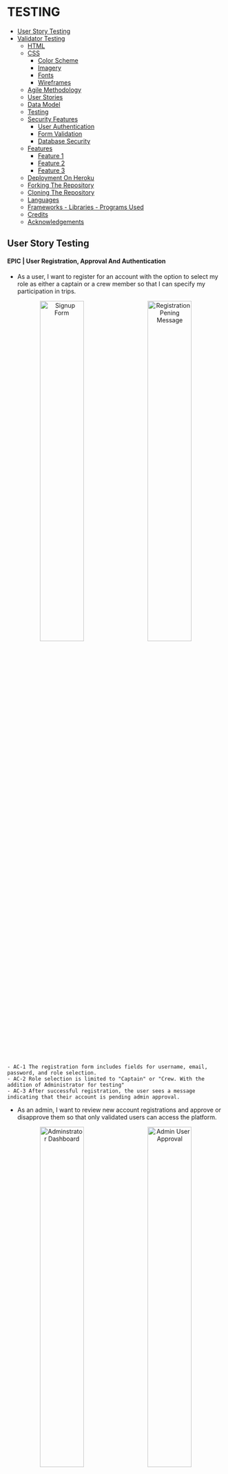 # TESTING

- [User Story Testing](#user-story-testing)
- [Validator Testing](#validator-testing)
  - [HTML](#html)
  - [CSS](#css)
    - [Color Scheme](#color-scheme)
    - [Imagery](#imagery)
    - [Fonts](#fonts)
    - [Wireframes](#wireframes)
  - [Agile Methodology](#agile-methodology)
  - [User Stories](#user-stories)
  - [Data Model](#data-model)
  - [Testing](#testing)
  - [Security Features](#security-features)
    - [User Authentication](#user-authentication)
    - [Form Validation](#form-validation)
    - [Database Security](#database-security)
  - [Features](#features)
    - [Feature 1](#feature-1)
    - [Feature 2](#feature-2)
    - [Feature 3](#feature-3)
  - [Deployment On Heroku](#deployment-on-heroku)
  - [Forking The Repository](#forking-the-repository)
  - [Cloning The Repository](#cloning-the-repository)
  - [Languages](#languages)
  - [Frameworks - Libraries - Programs Used](#frameworks---libraries---programs-used)
  - [Credits](#credits)
  - [Acknowledgements](#acknowledgements)

## User Story Testing

#### EPIC | User Registration, Approval And Authentication
  - As a user, I want to register for an account with the option to select my role as either a captain or a crew member so that I can specify my participation in trips.
<p align="center">
  <img src="docs/testing/Signup form.png" alt="Signup Form" width="45%" style="margin-right: 10px;">
  <img src="docs/testing/registration pending.png" alt="Registration Pening Message" width="45%" style="margin-left: 10px;">
</p>

    - AC-1 The registration form includes fields for username, email, password, and role selection.
    - AC-2 Role selection is limited to "Captain" or "Crew. With the addition of Administrator for testing"
    - AC-3 After successful registration, the user sees a message indicating that their account is pending admin approval.


- As an admin, I want to review new account registrations and approve or disapprove them so that only validated users can access the platform.

<p align="center">
  <img src="docs/testing/admin panel.png" alt="Adminstrator Dashboard" width="45%" style="margin-right: 10px;">
  <img src="docs/testing/admin user approval.png" alt="Admin User Approval" width="45%" style="margin-left: 10px;">
</p>

    - AC-1 Admin dashboard lists all pending accounts.
    - AC-2 Approved users are notified and gain access to the platform to complete their profile; disapproved users receive a notification.
      - User receives email at address provided, updating status changes

- As an approved user, I want to complete my profile by adding information about my experience level and a bio, so that others can understand my skills and background.

<p align="center">
  <img src="docs/testing/complete profile.png" alt="complete profile" width="50%" style="margin-right: 10px;">
</p>

    - AC-1 After admin approval, the user gains access to the profile setup page.
    - AC-2 The profile form includes fields for experience level and a bio.
    - AC-3 Form is styled using Crispy Forms and Bootstrap.
    - AC-4 Data saves successfully to the profile, and changes are visible on the dashboard.


- As an approved user, I want to view my profile on my dashboard, so I can see the information I’ve shared and make updates as needed.

<p align="center">
  <img src="docs/testing/updated my profile.png" alt="update profile" width="50%" style="margin-right: 10px;">
</p>

    - AC-1 Dashboard displays user profile with fields for bio and experience level.
    - AC-2 The Edit option is available to update profile details.
    - AC-3 Changes save and update immediately upon submission.

- As a returning user, I want to log in and log out of my account securely to access my profile and trip features.

<div style="display: flex; justify-content: center; align-items: center; gap: 20px;">
  <img src="docs/testing/login page.png" alt="Login Page" width="45%">
  <img src="docs/testing/user dashboard.png" alt="User Dashboard" width="45%">
</div>


    - AC-1 The login form includes fields for email/username and password, with clear labels for each.
    - AC-2 Upon successful login with valid credentials, the user is redirected to their dashboard.
    - AC-3 A Logout link is available in the navigation bar when the user is logged in.
    - AC-4 Upon logging out, the user is redirected to the homepage.
    - AC-5 If a logged-out user tries to access a restricted page (e.g., dashboard or profile), they are redirected to the login page.


#### EPIC | Trip Management

- As a captain, I want to create a sailing trip with details like title, location, date, and the number of crew needed, so I can recruit crew members for specific journeys.

<p align="center">
  <img src="docs/testing/create trip form.png" alt="create trip form" width="50%" style="margin-right: 10px;">
</p>

    - AC-1 The trip creation form is only accessible to users with the "Captain" role.
    - AC-2 Form includes fields for title, location, date, and crew needed.
    - AC-3 Created trip appears on the captain’s dashboard under "My Trips."


- As a captain, I want to view a list of my created trips, so I can manage my upcoming trips and review participant status.

<p align="center">
  <img src="docs/testing/captains dashboard.png" alt="captains dashboard" width="50%" style="margin-right: 10px;">
</p>

    - AC-1 Dashboard lists all trips created by the captain, sorted by date.


- As a captain, I want to view detailed information about each trip I create, including a list of crew members who have joined, so I can manage and organize my crew effectively.

<p align="center">
  <img src="docs/testing/captains dashboard.png" alt="captains dashboard" width="50%" style="margin-right: 10px;">
</p>

    - AC-1 The Trip Details page displays trip information and a list of confirmed crew members.
    - AC-2 Option to approve or reject crew requests (if applicable).


#### EPIC | Joining Trips

- As a crew member, I want to view a list of available sailing trips, so I can decide which ones I’d like to join.

<p align="center">
  <img src="docs/testing/sailing opportunities.png" alt="sailing opportunities" width="50%" style="margin-right: 10px;">
</p>

    - AC-1 Page that  displays a list of trips with open crew positions.
    - AC-2 Each trip entry includes title, location, date, and an option to request to join.

- As a crew member, I want to request to join a specific sailing trip, so I can participate and gain more experience.

<div style="display: flex; justify-content: center; align-items: center; gap: 20px;">
  <img src="docs/testing/apply trip.png" alt="apply for trip" width="30%">
  <img src="docs/testing/trip pending.png" alt="Trip Pending" width="30%">
  <img src="docs/testing/trip confirmed.png" alt="Trip Confirmed" width="30%">
</div>

    - AC-1 The join request option is available for crew members on the trip details page.
    - AC-2 Request updates the trip’s participant list as "Pending."
    - AC-3 Confirmation of successful join request appears on-screen.


- As a crew member, I want to view the trips I’ve joined on my dashboard, so I can keep track of my participation.

<p align="center">
  <img src="docs/testing/crew dashboard.png" alt="crew dashboard" width="50%" style="margin-right: 10px;">
</p>

    - AC-1 Dashboard includes a "My Trips" section listing trips the user has joined.
    - AC-2 Trip status (e.g., Pending, Confirmed) displays for each entry.

- As a user, I want my experience to be tailored based on my role (captain or crew), so I only see actions and views relevant to my role.

<div style="display: flex; justify-content: center; align-items: center; gap: 20px;">
  <img src="docs/testing/captain trip creation form.png" alt="captain trip creation" width="30%">
  <img src="docs/testing/captain crew approval.png" alt="captain crew approval" width="30%">
  <img src="docs/testing/crew joining Features.png" alt="crew joining features" width="30%">
</div>


    - AC-1 Captains have access to trip creation, management, and crew approval features.
      - Working
    - AC-2 Crew members have access to trip browsing and join request features.
      - Working
    - AC-3 Unauthorized users are redirected if attempting restricted actions.
      - Working

  #### EPIC | Role Based Access Control

  - As an admin, I want to manage user roles effectively, so I can control access to specific features.

<div style="display: flex; justify-content: center; align-items: center; gap: 20px;">
  <img src="docs/testing/Admin  user dashboard.png" alt="admin user dashboard" width="45%">
  <img src="docs/testing/Adming user edit form.png" alt="admin user edit form" width="45%">
</div>

    - AC-1 The admin panel includes options to view and modify user roles.
      - Working
    - AC-2 Role changes are saved and take immediate effect on user permissions.
      - Working

#### EPIC | Platform UI And Testing

- As a user, I want rich-text capabilities in my profile bio, so I can add more detailed information about myself.

<div style="display: flex; justify-content: center; align-items: center; gap: 20px;">
  <img src="docs/testing/admin profile and bio admin.png" alt="profile update and bio admin" width="50%">
</div>

    - AC-1 Bio field on the profile form supports rich-text formatting via Summernote.
      - Working, once approved user on first login has to complete bio.
    - AC-2 Bio content displays properly in the profile view on the dashboard.
      - Working. Can be updated as necessary

- As a user, I want the platform to have a clean and intuitive layout with easy navigation, so I can find features and complete actions quickly.

  - AC-1 Consistent styling across pages using Bootstrap and Crispy Forms.
    - Bootstrap and Cripsy forms have been implemented
  - AC-2 Navigation bar with links to key sections (dashboard, profile, trips).
    - Appropriate Navigation Is Available at all times
  - AC-3 All pages are mobile-friendly and responsive.
    - All pages tested for responsive design

#### EPIC | Static Pages

- As a visitor, I want an "About Us" page that describes the purpose of CrewFinder and the benefits of joining, so I can learn more about the platform.

  - AC-1 About Us page includes information on CrewFinder’s mission, team, and features.
    - All features visible
  - AC-2 Page is accessible from the navigation bar for all users.
    - Page Is Accessible from nav bar

- As a visitor, I want to see a welcoming home page that provides an overview of the CrewFinder platform, so I can understand the purpose and features of the app.

  - AC-1 Home page includes a brief description of CrewFinder, a call-to-action to join, and links to key pages (About Us, Sailing Opportunities, Contact Us).
    - Home page has hero introduction to set the scene with cta, then sections to help user buy into the site theme.
  - AC-2 Accessible from the navigation bar and visible to all users, including non-logged-in visitors.
    - Navigation is available to all users. Specific nav only accessible to logged in users

- As a visitor, I want a "Contact Us" page where I can find information on how to reach CrewFinder’s team, so I can ask questions or get support.

<div style="display: flex; justify-content: center; align-items: center; gap: 20px;">
  <img src="docs/testing/contact us form filled in.png" alt="contact form filled in" width="30%">
  <img src="docs/testing/success message on sending .png" alt="success message on sending" width="30%">
  <img src="docs/testing/message from contact us page.png" alt="Email message from contact page" width="30%">
</div>

    - AC-1 Contact Us page includes a contact form with fields for name, email, and message, along with any relevant contact details.
      - Contact form has all necessary fields for filling in. Includes contact details.
    - AC-2 Submitting the form sends a message to the CrewFinder team and displays a confirmation to the user.



#### EPIC | Dynamic Pages

- As a visitor, I want to see a welcoming home page that provides an overview of the CrewFinder platform and displays the three latest trips, so I can see current opportunities and understand the purpose of the app.

  - AC-1 Home page includes a description of CrewFinder and links to key pages (About Us, Sailing Opportunities, Contact Us).
    - Complete and working
  - AC-2 The three latest trips are displayed dynamically, showing title, location, date, and a link to the trip details.
    - Complete and working
  - AC-3 Accessible from the navigation bar and visible to all users, including non-logged-in visitors.
    - Complete and working

- As a visitor, I want to view a "Sailing Opportunities" page with a list of all available trips, so I can browse sailing options before signing up.
  
  - AC-1 Sailing Opportunities page lists all active trips, showing titles, locations, dates, and number of crew needed.
    - Complete and working

- As a visitor, I want a login page where I can enter my credentials to access the platform, so I can reach my account and profile.

  - AC-1 Login page includes fields for email/username and password, along with a “Forgot Password?” option.
    - Complete and working
  - AC-2 Successful login redirects to the user dashboard.
    - Complete and working


#### EPIC | Deployment And Testing

- As a developer, I want to deploy the app to Heroku frequently, so I can verify that each feature works as expected in a production-like environment.

  - AC-1 Initial deployment to Heroku occurs on Day 1.
    - Deployed
  - AC-2 Subsequent features are deployed to Heroku and verified after implementation.
    - Repeated deployments through development cycle

- As a developer, I want to configure Whitenoise for static file handling, so I can manage CSS and JavaScript assets effectively in production.

  - AC-1 Whitenoise is installed and configured to handle static files on Heroku.
    - Configured and working
  - AC-2 Static assets load correctly and are accessible in the production environment.
    - Static files all updated and loaded in production environment

- As a developer, I want to write unit tests for critical models and views, so I can ensure the app behaves as expected.

  - AC-1 Key models (e.g., Account, SailingTrip, CrewBooking) have associated unit tests.
  - AC-2 Critical views (e.g., registration, trip creation) are tested for expected behaviour.

## Unit Testing



##### Accounts App Testing
- Unit Testing Accounts Model Result
<p align="center">
  <img src="docs/testing/accounts model unit test result.png" alt="accounts model unit test" width="50%" style="margin-right: 10px;">
</p>



## Validator Testing

### HTML

All HTML pages were run through the [W3C HTML Validator](https://validator.w3.org/). See results in below table.

| Page                       | Logged Out |  Logged In  |
|----------------------------|------------|-------------|
| base.html                  | No errors  |   No Errors |
| home.html                  | No errors  |   No Errors |
| login.html                 | No errors  |   NA        |
| signup.html                | No errors  |   NA        |
| password_reset.html        | No errors  |   NA        |
| sailing_opportunities.html | No errors  |   No errors |
| contact.html               | No errors  |   No errors |
| about.html                 | No errors  |   No errors |
| admin_dashboard.html       | NA         |   No errors |
| dashboard.html             | NA         |   No errors |
| update_profile.html        | NA         |   No Errors |
| registration_pending.html  | No Errors  |   NA        |
| edit_user.html             | NA         |   No Errors |
| crew_profile.html          | NA         |   No Errors |
| complete_profile.html      | NA         |   No Errors |
| 400.html                   | No errors  |   NA        |
| 403.html                   | No errors  |   NA        |
| 404.html                   | No errors  |   NA        |
| 500.html                   | No errors  |   NA        |



### CSS

No errors were found when passing my CSS file through the official [W3C CSS Validator](https://jigsaw.w3.org/css-validator/)

 <details>

 <summary>CSS</summary>

![CSS Validation](docs/testing/css%20validation.png)
 </details>

 ### Javascript

### Javascript
No errors were found when passing my javascript through [Jshint](https://jshint.com/) 

<details>

<summary>Jshint</summary>

![Jshint](docs/testing/jshint.png)
</details>


### Python

All Python files were run through [Pep8](https://pep8ci.herokuapp.com/)  with no errors found.


### Lighthouse

Lighthouse validation was run on all pages (both mobile and desktop) in order to check accessibility and performance.

| Page                    | Performance  | Accessibility | Best Practices  |  SEO  |
|-------------------------|:------------:|:-------------:|:---------------:|:-----:|
|                         |              |               |                 |       |
| **Desktop**             |              |               |                 |       |
| Home                    |          94  |            93 |             100 | 91    |
| Sign Up                 |          100 |           100 |             100 | 90    |
| Password Reset          |          99  |           100 |             100 | 90    |
| Login                   |          99  |           100 |             100 | 90    |
| About Us                |          100 |            93 |             100 | 91    |
| Contact Us              |          99  |           100 |             100 | 90    |
| Sailing Opportunities   |          98  |            93 |              96 | 91    |
| Admin Dashboard         |          100 |           100 |             100 | 90    |
| Authorise User          |          100 |            95 |              96 | 91    |
| Captain Dashboard       |          99  |            95 |              96 | 91    |
| Update Profile          |          100 |            93 |             100 | 91    |
| Create Trip             |          100 |            93 |             100 | 91    |
|                         |              |               |                 |       |
| **Mobile**                   |              |               |                 |       |
| Home                    |          97  |            93 |             96 | 91    |
| Sign Up                 |          93 |           100 |             100 | 90    |
| Password Reset          |          90  |           100 |             100 | 90    |
| Login                   |          90 |           100 |             100 | 90    |
| About Us                |          96 |            98 |             96 | 91    |
| Contact Us              |          95  |           100 |             100 | 90    |
| Sailing Opportunities   |          95  |            98 |              96 | 91    |
| Admin Dashboard         |          100 |           100 |             100 | 90    |
| Authorise User          |          100 |            95 |              96 | 91    |
| Captain Dashboard       |          99  |            95 |              96 | 91    |
| Update Profile          |          100 |            93 |             100 | 91    |
| Create Trip             |          100 |            93 |             100 | 91    |


## Browser Testing
- The Website was tested on Google Chrome, Firefox, Edge browsers with no issues noted.

## Device Testing
- The website was viewed on a variety of devices such as Desktop, Laptop, Tablet and Mobile Phones to ensure responsiveness on various screen sizes in both portrait and landscape mode. The website performed as intended. The responsive design was also checked using Chrome developer tools across multiple devices with structural integrity holding for the various sizes.

## Unit Testing - Accounts Model

<details>

<summary>Test Explained</summary>

The `UserModelTest` is a comprehensive test suite for the custom `User` model in the `accounts` app. It ensures that the model's functionality aligns with the application's requirements, covering default values, role behavior, approval status logic, and custom fields.

### Purpose of the Test Suite

The `UserModelTest` validates the following:
- Default field values are correctly set.
- Role and approval status behave as expected.
- The `is_active` field updates dynamically based on `approval_status`.
- Custom fields like `experience` and `photo` work as intended.
- The model's string representation is appropriate.

---

### Test Cases

#### 1. **`test_default_values`**
- **Purpose:** Ensures default values for fields are correctly set.
- **Assertions:**
  - `role` defaults to `'crew'`.
  - `approval_status` defaults to `'pending'`.
  - `is_active` defaults to `False`.
  - `experience` defaults to `'None'`.

#### 2. **`test_role_choices`**
- **Purpose:** Verifies the `role` field accepts valid role choices.
- **Assertions:**
  - Valid roles: `'captain'`, `'crew'`, and `'administrator'`.

#### 3. **`test_approval_status_behavior`**
- **Purpose:** Ensures the `is_active` field reflects the `approval_status` field.
- **Assertions:**
  - `is_active` is `True` for `approved` users.
  - `is_active` is `False` for `pending` and `disapproved` users.
  - Changes to `approval_status` dynamically update `is_active`.

#### 4. **`test_experience_choices`**
- **Purpose:** Verifies the `experience` field handles valid choices.
- **Assertions:**
  - Accepts values like `'RYA Dayskipper'`.

#### 5. **`test_string_representation`**
- **Purpose:** Tests the `__str__` method of the `User` model.
- **Assertions:**
  - Returns the `username` as the string representation.

#### 6. **`test_profile_photo_field`**
- **Purpose:** Ensures the `photo` field can handle optional and updated values.
- **Assertions:**
  - Defaults to `None`.
  - Can be updated with a valid file path.

---

### Test Data Setup

The `setUp` method initializes three sample users for testing:
- **Captain User:** Role set to `captain` with `approved` status.
- **Crew User:** Role set to `crew` with `pending` status.
- **Admin User:** Role set to `administrator` with `disapproved` status.

This setup ensures consistent and reusable test data across test cases.

---
</details>

<details>

<summary>Test Restuls</summary>

![Unit Test Results](docs/testing/django%20unit%20test.png)

</details>




## Wave, Accessibility Testing
- The Website was tested using Wave. No Errors were found.


## Manual Testing

### Site Navigation
| Element                      | Action     | Expected Result                                                    | Pass/Fail |
|------------------------------|------------|--------------------------------------------------------------------|-----------|
| NavBar                       |            |                                                                    |           |
| Site Name (logo area)        | Click      | Redirect to home                                                   | Pass      |
| Site Name (logo area)        | Hover      | Color Change                                                       | Pass      |
| Signup Link                  | Click      | Open Signup Page                                                   | Pass      |
| Signup Link                  | Hover      | Color Change                                                       | Pass      |
| Login Link                   | Click      | Open Login Page                                                    | Pass      |
| Login Link                   | Hover      | Color Change                                                       | Pass      |
| Hamburger Menu Link          | Click      | Menu Dropdown                                                      | Pass      |
| Home Link                    | Click      | Opens Home Page                                                    | Pass      |
| Home Link                    | Hover      | Color Change                                                       | Pass      |
| About Us Link                | Click      | Opens About Us Page                                                | Pass      |
| About Us Link                | Hover      | Color Change                                                       | Pass      |
| Contact Us Link              | Click      | Opens Contact Us Page                                              | Pass      |
| Contact Us Link              | Hover      | Color Change                                                       | Pass      |
| Sailing Opportunities Link   | Click      | Opens Sailing Opportunities Page                                   | Pass      |
| Sailing Opportunities Link   | Hover      | Color Change                                                       | Pass      |
| Mobile View                  |            |                                                                    |           |
| Site Name (logo area)        | Click      | Redirect to home                                                   | Pass      |
| Hamburger Menu Link          | Click      | Menu Dropdown                                                      | Pass      |
| Signup Link                  | Click      | Open Signup Page                                                   | Pass      |
| Login Link                   | Click      | Open Login Page                                                    | Pass      |
| Home Link                    | Click      | Opens Home Page                                                    | Pass      |
| About Us Link                | Click      | Opens About Us Page                                                | Pass      |
| Contact Us Link              | Click      | Opens Contact Us Page                                              | Pass      |
| Sailing Opportunities Link   | Click      | Opens Sailing Opportunities Page                                   | Pass      |


## Home Page
| Element                                                          | Action     | Expected Result                               | Pass/Fail |
|------------------------------------------------------------------|------------|-----------------------------------------------|-----------|
| Home Page                                                        |            |                                               |           |
| Hero Section CTA                                                 |   Click    |        Redirect to signup page                | Pass      |
| About Crewfinder CTA                                             |   Click    |        Redirect to signup page                | Pass      |
| Latest Sailing Opportunities Login CTA                           |   Click    |        Redirect to login page                 | Pass      |
| Latest Sailing Opportunities Signup CTA                          |   Click    |        Redirect to signup page                | Pass      |
| Ready To Sail Footer Section View All Sailing Opportunities CTA  |   Click    |        Redirect to Sailing Opportunities Page | Pass      |
| Ready To Sail Footer Section Signup CTA                          |   Click    |        Redirect to signup page                | Pass      |
| Latest Sailing Opportunities                                     |   Hover    |        Card Rises Up On Hover                 | Pass      |
| Latest Sailing Opportunities                                     |   Order    |        Last 3 Trips Sorted By Time            | Pass      |
| Latest Sailing Opportunities                                     |   View     |        Only 3 Trips Shown                     | Pass      |
| Testimonials                                                     |   View     |        Only 2 Trips Shown                     | Pass      |
| Testimonials                                                     |   Rotation |        Testimonials Rotate                    | Pass      |

## About Page

| Element                           | Action     | Expected Result                                      | Pass/Fail |
|-----------------------------------|------------|------------------------------------------------------|-----------|
| About  Page                       |            |                                                      |           |
| Join Crewfinder Signup CTA        |   Click    |        Redirect to signup page                       | Pass      |
| Join Crewfinder Signup CTA        |   Hover    |        Button Hover Effect, grow, bg color change    | Pass      |
| View Sailing Opportunities CTA    |   Click    |        Redirect to Sailing Opportunities Page        | Pass      |
| View Sailing Opportunities CTA    |   Hover    |        Button Hover Effect, bg color change          | Pass      |


## Sailing Opportunities Page

| Element                           | Action     | Expected Result                                      | Pass/Fail |
|-----------------------------------|------------|------------------------------------------------------|-----------|
| Sailing Opportunities  Page       |            |                                                      |           |
| Trip Card                         |   Hover    |        Hover effect, card rises                      | Pass      |
| Trip Card - Login Button          |   Display  |        Login To Apply Button Visible                 | Pass      |
| Trip Card - Signup Button         |   Display  |        Signup To Apply Button Visible                | Pass      |
| Trip Card - Already Applied       |   Display  |        Logged In: Already Applied If Appropriate     | Pass      |
| Trip Card - Apply                 |   Display  |        Logged In: Apply           If Appropriate     | Pass      |
| Join Crewfinder Signup CTA        |   Hover    |        Button Hover Effect, grow, bg color change    | Pass      |
| View Sailing Opportunities CTA    |   Click    |        Redirect to Sailing Opportunities Page        | Pass      |
| View Sailing Opportunities CTA    |   Hover    |        Button Hover Effect, bg color change          | Pass      |

## Contact Page

| Element                         | Action     | Expected Result                                                    | Pass/Fail |
|---------------------------------|------------|--------------------------------------------------------------------|-----------|
| Contact Page                    |            |                                                                    |           |
| Name Label  - Field             |   Display  |        Form Name Label And Field Visible                           | Pass      |
| Email Label  - Field            |   Display  |        Email Label And Field Visible                               | Pass      |
| Message Label  - Field          |   Display  |        Message Label And Field Visible                             | Pass      |
| Submit Button                   |   Hover    |        Hover effect, grow                                          | Pass      |
| Submit Button                   |   Click    |        If Empty, warning field needs to be filled                  | Pass      |


## Form Testing

### Signup Form
| Element                         | Action     | Expected Result                                                    | Pass/Fail |
|---------------------------------|------------|--------------------------------------------------------------------|-----------|
| Signup Form                     |            |                                                                    |           |
| Username Label  - Field         |   Display  |        Username Label And Field Visible                            | Pass      |
| Email Label  - Field            |   Display  |        Email Label And Field Visible    Required                   | Pass      |
| Role    Label  - Field          |   Click    |        Options, Captain, Crew, Administrator                       | Pass      |
| Password Label - Field          |   Display  |        Must Comply with auth requirements                          | Pass      |
| Password Label - Field - Repeat |   Display  |        Must Comply with auth requirements                          | Pass      |

### Login Form
| Element                         | Action     | Expected Result                                                    | Pass/Fail |
|---------------------------------|------------|--------------------------------------------------------------------|-----------|
| Login  Form                     |            |                                                                    |           |
| Username Label  - Field         |   Display  |        Username Label And Field Visible                            | Pass      |
| Password Label - Field          |   Display  |        Password Label and Field Visible                            | Pass      |
| Signup Option - Link            |   Display  |        Option To Signup Visible                                    | Pass      |
| Signup Option - Link            |   Click    |        Redirect To Signup Form                                     | Pass      |
| Forgot Password - Link          |   Display  |        Redirect Link To Password Reset Visible                     | Pass      |
| Forgot Password - Link          |   Click    |        Redirect To Password Reset Visible                          | Pass      |

### Password Reset Form
| Element                         | Action     | Expected Result                                                    | Pass/Fail |
|---------------------------------|------------|--------------------------------------------------------------------|-----------|
| Password Reset Form             |            |                                                                    |           |
| Email Address Label  - Field    |   Display  |       Email Address Label And Field Visible                        | Pass      |
| Send Reset Link Button          |   Hover    |       Button Action, enlarge                                       | Pass      |


## Form Function Testing

### Signup Form


| User Name | Email Address | Role          | Password | Password Again | Expected Output             | Pass/Fail |
|-----------|---------------|---------------|----------|----------------|-----------------------------|-----------|
| -         | X             | Captain       | X        | X              | Please Fill Out This Field  | Pass      |
| X         | -             | Captain       | X        | X              | Email Cannot Be Blank       | Pass      |
| X         | X             | Captain       | -        | X              | Please Fill Out This Field  | Pass      |
| X         | X             | Captain       | X        | -              | Please Fill Out This Field  | Pass      |
| X         | X             | Captain       | X        | X              | Redirect to thank you page  | Pass      |
| -         | X             | Crew          | X        | X              | Please Fill Out This  Field | Pass      |
| X         | -             | Crew          | X        | X              | Email Cannot Be Blank       | Pass      |
| X         | X             | Crew          | -        | X              | Please Fill Out This Field  | Pass      |
| X         | X             | Crew          | X        | -              | Please Fill Out This Field  | Pass      |
| X         | X             | Crew          | X        | X              | Redirect to thank you page  | Pass      |
| -         | X             | Administrator | X        | X              | Please Fill Out This  Field | Pass      |
| X         | -             | Administrator | X        | X              | Email Cannot Be Blank       | Pass      |
| X         | X             | Administrator | -        | X              | Please Fill Out This Field  | Pass      |
| X         | X             | Administrator | X        | -              | Please Fill Out This Field  | Pass      |
| X         | X             | Administrator | X        | X              | Redirect to thank you page  | Pass      |


| Link                                 | Action | Expected Output        | Pass/Fail |
|--------------------------------------|--------|------------------------|-----------|
| Already Have An Account, Login Here  | Click  | Redirect To Login Page | Pass      |


------ 

### Login Form

| User Name | Password | Expected Output            | Pass/Fail |
|-----------|----------|----------------------------|-----------|
| X         | -        | Please Fill Out This Field | Pass      |
| -         | X        | Please Fill Out This Field | Pass      |

| Link                               | Action | Expected Output                 | Pass/Fail |
|------------------------------------|--------|---------------------------------|-----------|
| Dont Have An Account, Signup Here  | Click  | Redirect To Signup Page         | Pass      |
| Forgot Your Password               | Click  | Redirect To Password Reset Page | Pass      |

-------

### Password Reset Page


| Link                                | Action | Expected Output        | Pass/Fail |
|-------------------------------------|--------|------------------------|-----------|
| Already Have An Account, Login Here | Click  | Redirect To Login Page | Pass      |



------



### Functional Administrator Login Test

| Link                                | Action | Expected Output        | Pass/Fail |
|-------------------------------------|--------|------------------------|-----------|
| From Home Page Click Login In Menu | Click  | Redirect To Login Page | Pass      |


- User Name: kevin
- Password: Drumph34!

| Element                  | Action          | Expected Result                                                                                                            | Pass/Fail |
|--------------------------|-----------------|----------------------------------------------------------------------------------------------------------------------------|-----------|
| Admin Dashboard          | Display         | Table With All Captain/Crew Users                                                                                          | Pass      |
| Username                 | Display         | Display Username of user                                                                                                   | Pass      |
| Email                    | Display         | Email user by user signed up                                                                                               | Pass      |
| Role                     | Display         | Role Defined by user at signup                                                                                             | Pass      |
| Status                   | Display         | Active / Inactive / Pending                                                                                                | Pass      |
| Action                   | Display         | Edit Link                                                                                                                  | Pass      |
| Edit Link                | Click           | Open User Edit Form                                                                                                        | Pass      |
| Edit User Form           | Display         | All Details Of User Visible                                                                                                | Pass      |
| Username                 | Display         | Cannot Edit                                                                                                                | Pass      |
| Email                    | Display         | Cannot Edit                                                                                                                | Pass      |
| Role                     | Click           | Dropdown With Options, Captain, Crew, Administrator                                                                        | Pass      |
| Approval Status          | Click           | Dropdown With Options, Pending, Approved, Declined                                                                         | Pass      |
| Approval Status Approved | Select And Save | User Gets Updated Email From Signup Address Advising Of Status Change                                                      | Pass      |
| Approval Status Pending  | Select And Save | User Gets Updated Email From Signup Address Advising Of Status Change                                                      | Pass      |
| Approval Status Declined | Select And Save | User Gets Updated Email From Signup Address Advising Of Status Change                                                      | Pass      |
| Experience               | Display         | Dropdown With Options, None, RYA: Competent Crew, Dayskipper, Yachtmaster Coastal, Yachtmaster Offshore, Yachtmaster Ocean | Pass      |
| Photo                    | Display         | On First Visit A Default Photo Is Provided, The User Will Not Have Uploaded Their Own Awaiting Apprval                     | Pass      |
| Save Button              | Click           | Returns To Administrator Dashboard With Updated Changes Saved                                                              | Pass      |
| Cancel Button            | Click           | Return To Administrator Dashboard With No Updated Changes Saved                                                            | Pass      |
| Logout Button            | Click           | Logout User And Return To Home Page                                                                                        | Pass      |

### Functional Captain Login Test

| Link                                | Action | Expected Output        | Pass/Fail |
|-------------------------------------|--------|------------------------|-----------|
| From Home Page Click Login In Menu | Click  | Redirect To Login Page | Pass      |


- User Name: ken
- Password: Drumph34!

| Element                                            | Action                                | Expected Result                                                                                                                             | Pass/Fail |
|----------------------------------------------------|---------------------------------------|---------------------------------------------------------------------------------------------------------------------------------------------|-----------|
| Captain Dashboard                                  | Display                               | Dashboard With Buttons For Update Profile & Create Trip With Cards Showing Trips Created Or Message Saying No Trips                         | Pass      |
| Update Profile                                     | Click                                 | Redirected To Profile Page For Updating                                                                                                     | Pass      |
| Bio                                                | Update & Save                         | Saves Changes Made In Bio Field And Redirects To Captain Dashboard                                                                          | Pass      |
| Experience                                         | Change Expierience & Save             | Saves Experience And Redirects To Captains Dashboard                                                                                        | Pass      |
| Save Changes Button                                | Click                                 | Saves Changes And Redirects To Captains Dashboard With Any Changes Saved                                                                    | Pass      |
| Cancel Button                                      | Click                                 | Redirects To Captains Dashboard Without Any Changes Saved                                                                                   | Pass      |
| Create New Trip Button                             | Click                                 | Opens A Trip Creation Form                                                                                                                  | Pass      |
| Trip Creation Form Trip Title                      | Display                               | Trip Title Field Visible Required                                                                                                           | Pass      |
| Trip Creation Form Trip Title                      | Enter Title Only And Save             | Please Fill Out This Field Warning                                                                                                          | Pass      |
| Trip Creation Form Departing From                  | Display                               | Departing From Field Visible                                                                                                                | Pass      |
| Trip Creation Form Departing From                  | Enter Departing Only And Save         | Please Fill Out This Field Warning                                                                                                          | Pass      |
| Trip Creation Form Arriving At                     | Display                               | Arriving At Field Visible                                                                                                                   | Pass      |
| Trip Creation Form Arriving At                     | Enter Arriving At Only                | Please Fill Out This Field Warning                                                                                                          | Pass      |
| Trip Creation Form Departure Date                  | Display                               | Departure Date - Date Selector Select Date                                                                                                  | Pass      |
| Trip Creation Form Departure Date                  | Leave Empty And Save                  | Please Fil Out This Field Warning                                                                                                           | Pass      |
| Trip Creation Form Duration                        | Display                               | Duration Field Visible                                                                                                                      | Pass      |
| Trip Creation Form Duration                        | Enter Duration Only                   | Please Fill Out This Field Warning                                                                                                          | Pass      |
| Trip Creation Form Crew Needed                     | Display                               | Crew Needed Field Visible                                                                                                                   | Pass      |
| Trip Creation Form Crew Needed                     | Enter Crew Needed Only                | Please Fill Out This Field Warning                                                                                                          | Pass      |
| Trip Creation Form Boat Name                       | Display                               | Boat Name Field Visible                                                                                                                     | Pass      |
| Trip Creation Form Boat Name                       | Enter Boat Name Only                  | Please Fill Out This Field Warning                                                                                                          | Pass      |
| Trip Creation Form Boat Description                | Display                               | Boat Description Field Visible                                                                                                              | Pass      |
| Trip Creation Form Boat Description                | Enter Boat Name Or Leave Empty        | No Error - Not Required                                                                                                                     | Pass      |
| Trip Creation Form Trip Description                | Display                               | Trip Desciriptio Field Visible                                                                                                              | Pass      |
| Trip Creation Form Trip Description                | Enter Trip Description Or Leave Empty | No Error - Not Required                                                                                                                     | Pass      |
| Trip Creation Form Boat Image                      | Display                               | Blank Place Holder Visible                                                                                                                  | Pass      |
| Trip Creation Form Boat Image                      | Leave Empty                           | No Error, Fallback Image Saved                                                                                                              | Pass      |
| Required Fields with *                             | Leave Empty                           | Warning on first field message. All required fields must be filled in                                                                       | Pass      |
| Save Button                                        | Click                                 | Saves Trip And Returns To Captains Dashboard                                                                                                | Pass      |
| Cancel Button                                      | Click                                 | Returns To Captains Dashboard                                                                                                               | Pass      |
| Trip Card                                          | Display                               | Displays Image, fallback image if none provided and details about trip                                                                      | Pass      |
| Trip Card Edit Button                              | Click                                 | Opens Trip Form With Trip Details                                                                                                           | Pass      |
| Edit Trip Form                                     | Display                               | All Trip Details Visible                                                                                                                    | Pass      |
| Edit Trip Form - Change Title                      | Change & Save                         | Trip Title Changes And Saved                                                                                                                | Pass      |
| Edit Trip Form - Change Departing From             | Change & Save                         | Departing From Changed And Saved                                                                                                            | Pass      |
| Edit Trip Form - Change Arriving At                | Change & Save                         | Arriving At Changed And Saved                                                                                                               | Pass      |
| Edit Trip Form - Change Departure Date             | Change & Save                         | Departure Date Changed And Saved                                                                                                            | Pass      |
| Edit Trip Form - Change Duration                   | Change & Save                         | Duration Changed And Saved                                                                                                                  | Pass      |
| Edit Trip Form - Crew Needed                       | Change & Save                         | Crew Needed Changed And Saved                                                                                                               | Pass      |
| Edit Trip Form - Boat Name                         | Change & Save                         | Boat Name Changed And Saved                                                                                                                 | Pass      |
| Edit Trip Form - Boat Description                  | Change & Save                         | Boat Description Changed And Saved                                                                                                          | Pass      |
| Edit Trip Form - Trip Description                  | Change & Save                         | Trip Description Changed And Saved                                                                                                          | Pass      |
| Edit Trip Form - Boat Image                        | Change & Save                         | Image Changed And Saved                                                                                                                     | Pass      |
| Delete Button                                      | Click                                 | Redirect To Delete Confirmation Page                                                                                                        | Pass      |
| Delete Trip Confirmation Form                      | View                                  | Display Trip Details And Delete Buttons                                                                                                     | Pass      |
| Delete Trip Confirmation Form - Cancel Button      | Click                                 | Return To Captain Dashboard Without Deleting Trip                                                                                           | Pass      |
| Delete Trip Confirmation Form - Delete Trip Button | Click                                 | Return To Captain Dashboard With Trip Deleted                                                                                               | Pass      |
| Applicants Tab In Trip Card - No Applicants        | Display                               |  No Applicants For This Trip Yet                                                                                                            | Pass      |
| Applicants Tab In Trip Card - Applicant Applied    | Display                               | Username Displayed And View Profile Button                                                                                                  | Pass      |
| Applicants Tab In Trip Card - View Profile         | Click                                 | View User Profile For Opens                                                                                                                 | Pass      |
| View User Profile Form                             | Display                               | User Profile Details With Status Dropdown                                                                                                   | Pass      |
| View User Profile Form - Status Change             | Confirmed And Save                    | Return To Dashboard And See Crew Member Status Updated. Send Status Update To Crew Member, Reduce Crew Needed                               | Pass      |
| View User Profile Form - Status Change             | Declined And Save                     | Return To Dashboard And See Crew Member Status Updated. Send Status Update To Crew Member, Increase Crew Needed If Already Accepted         | Pass      |
| View User Profile Form - Status Change             | Pending And Save                      | This is the default status, but can be changed from confirmed or declined. Message Sent To Crew Member, Crew Needed Incremented If Possible | Pass      |
| View User Profile Form - Cancel Button             | Click                                 | Return To Captain Dashboard, No Changes Saved                                                                                               | Pass      |
| View User Profile Form - Update Status Button      | Click                                 | Returns To Captain Dashboard, Saves Any Change To Status Made                                                                               | Pass      |


### Functional Crew Login Test
| Element                                                             | Action                    | Expected Result                                                                                           | Pass/Fail |
|---------------------------------------------------------------------|---------------------------|-----------------------------------------------------------------------------------------------------------|-----------|
| Crew Dashboard                                                      | Display                   | Dashboard With Buttons For Update Profile & View Sailing Opportunities, Trips Applied For And Status      | Pass      |
| Update Profile                                                      | Click                     | Redirected To Profile Page For Updating                                                                   | Pass      |
| Bio                                                                 | Update & Save             | Saves Changes Made In Bio Field And Redirects To Captain Dashboard                                        | Pass      |
| Experience                                                          | Change Expierience & Save | Saves Experience And Redirects To Captains Dashboard                                                      | Pass      |
| Save Changes Button                                                 | Click                     | Saves Changes And Redirects To Captains Dashboard With Any Changes Saved                                  | Pass      |
| Cancel Button                                                       | Click                     | Redirects To Captains Dashboard Without Any Changes Saved                                                 | Pass      |
| Create New Trip Button                                              | Click                     | Opens A Trip Creation Form                                                                                | Pass      |
| View Sailing Opportunities Button                                   | Click                     | Redirects To Sailing Opportunities Page On Site                                                           | Pass      |
| Sailing Opportunities Page - Logged In                              | View                      | All Trips Available Sorted By Latest Posted                                                               | Pass      |
| Sailing Opportunities Page - Logged In                              | View                      | Trip Cards Have A Status "You have already applied for this trip" if you have applied                     | Pass      |
| Sailing Opportunities Page - Logged In                              | View                      | Trip Cards Have A Button "Apply For This Trip" If You havent Applied                                      | Pass      |
| Sailing Opportunities Page - Logged Out                             | View                      | Login To Apply & Signup To Apply Buttons                                                                  | Pass      |
| Sailing Opportunities Page - Logged In - Apply For This Trip Button | Click                     | User Redirected To Dashboard With Listed Trip And Satus Pending                                           | Pass      |
| Sailing Opportunities Page - Logged In - Trip Applied For, Status   | View                      | Status "Already Applied For"                                                                              | Pass      |
| Dashboard - Trip Status                                             | View                      | Status Changes As Captain Reviews Application - Pending - Approved - Declined                             | Pass      |
| Dashboard On First Visit                                            | View                      | "You Have Not Applied For Any Trips Yet"                                                                  | Pass      |
| Dashboard On Subsequent Visits After Applying For Trips             | View                      | All Trips Applied For Sorted By Due Date                                                                  | Pass      |
| Trip Cards Details                                                  | View                      | Image, Departing, Departure Date, Boat Name, Arriving At, Duration, Crew Needed, Image                    | Pass      |
| Trip Card Details - Crew Needed                                     | View                      | Increments And Decrements As Captain Approves Or Declines Crew Applications                               | Pass      |
| Trip Card Details - Delete Button                                   | Click                     | Deletes Application, Removes Trip From Dashboard, Increments Crew Needed, Adds Back To Opportunities Page | Pass      |
| Logout Button                                                       | Click                     | Returns To Home Page                                                                                      | Pass      |


-----

## Bugs

### Fixed Bugs

After adding  trips, when running in browser:

- Error: AttributeError: module 'trips.views' has no attribute 'create_trip'
- Solution: Add placeholder view for trips

After adding  acounts, when running in browser:

- Error: AttributeError: module 'accounts.views' has no attribute 'signup'
- Solution: Add placeholder view for accounts

Styling ok in gitpod but missing on Heroku

- Error: admin page styling ok in Gitpod but not on Heroku
- Solution: Added whitenoise to serve static files

Captain Logged In Cant View Created Trips

- Problem:     Captain logged in cant view trips they created.
- Solution:    Dashboard view created in wrong app. Was in trips, moved to acctouns.

Default profile pic not loading.. missing image and just alt text

- Problem: incorrect path to static image in template
- Solution: corrected the image path.

When creating a trip and clicking on cancel, i get a 500 error.

- Problem: Captains dashboard view for trips is looking for field called date
- Solution: change field being called from date to departure_date

When crew apply, their application doesnt show in captain dashboard.

- Problem: Captains dashboard should update with crew applications
- Solution: update signals file and changed crewbooking model to set default status

Captains dashboard creates console error mixed content. https served as http from cloudinary
- On the captains dashboard, cloudniary images are being served with http instead of https
- Solution: create filter and convert http to https forcing serving of https images

